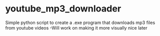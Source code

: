 # youtube_mp3_downloader
Simple python script to create a .exe program that downloads mp3 files from youtube videos 
-Will work on making it more visually nice later
